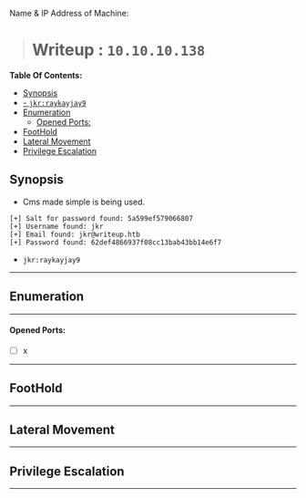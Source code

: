 Name & IP Address of Machine:
> # Writeup : `10.10.10.138`
**Table Of Contents:**
<!-- TOC -->

- [Synopsis](#synopsis)
- [- `jkr:raykayjay9`](#--jkrraykayjay9)
- [Enumeration](#enumeration)
    - [Opened Ports:](#opened-ports)
- [FootHold](#foothold)
- [Lateral Movement](#lateral-movement)
- [Privilege Escalation](#privilege-escalation)

<!-- /TOC -->

## Synopsis
- Cms made simple is being used. 


```extracted pass
[+] Salt for password found: 5a599ef579066807
[+] Username found: jkr
[+] Email found: jkr@writeup.htb
[+] Password found: 62def4866937f08cc13bab43bb14e6f7
```
- `jkr:raykayjay9`
---

## Enumeration

---
#### Opened Ports: 
- [ ] x

---

## FootHold

---

## Lateral Movement

---

## Privilege Escalation

---